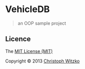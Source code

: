 # VehicleDB
> an OOP sample project

## Licence

The [MIT License (MIT)](http://opensource.org/licenses/MIT)

Copyright © 2013 [Christoph Witzko](https://twitter.com/christophwitzko)
